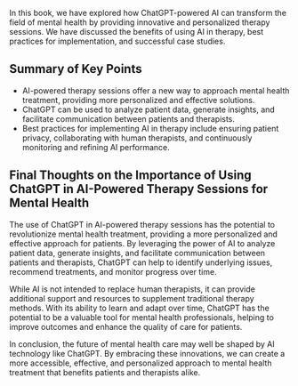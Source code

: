 
In this book, we have explored how ChatGPT-powered AI can transform the field of mental health by providing innovative and personalized therapy sessions. We have discussed the benefits of using AI in therapy, best practices for implementation, and successful case studies.

Summary of Key Points
---------------------

* AI-powered therapy sessions offer a new way to approach mental health treatment, providing more personalized and effective solutions.
* ChatGPT can be used to analyze patient data, generate insights, and facilitate communication between patients and therapists.
* Best practices for implementing AI in therapy include ensuring patient privacy, collaborating with human therapists, and continuously monitoring and refining AI performance.

Final Thoughts on the Importance of Using ChatGPT in AI-Powered Therapy Sessions for Mental Health
--------------------------------------------------------------------------------------------------

The use of ChatGPT in AI-powered therapy sessions has the potential to revolutionize mental health treatment, providing a more personalized and effective approach for patients. By leveraging the power of AI to analyze patient data, generate insights, and facilitate communication between patients and therapists, ChatGPT can help to identify underlying issues, recommend treatments, and monitor progress over time.

While AI is not intended to replace human therapists, it can provide additional support and resources to supplement traditional therapy methods. With its ability to learn and adapt over time, ChatGPT has the potential to be a valuable tool for mental health professionals, helping to improve outcomes and enhance the quality of care for patients.

In conclusion, the future of mental health care may well be shaped by AI technology like ChatGPT. By embracing these innovations, we can create a more accessible, effective, and personalized approach to mental health treatment that benefits patients and therapists alike.
